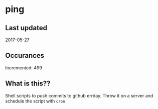 # ping

## Last updated
2017-05-27

## Occurances
Incremented: 499

## What is this??
Shell scripts to push commits to github errday. Throw it on a server and schedule the script with `cron`


